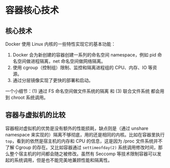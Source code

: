 # 容器核心技术

## 核心技术

Docker 使用 Linux 内核的一些特性实现它的基本功能：

1. Docker 会为新创建的容器创建一系列的命名空间 namespace，例如 pid 命名空间做进程隔离，net 命名空间做网络隔离。
2. 使用 cgroup（控制组）限制、监控和隔离进程组的 CPU、内存、IO 等资源。
3. 通过分层镜像实现了更快的部署和启动。

一个小细节：(1) 通过 FS 命名空间做文件系统的隔离 和 (3) 联合文件系统 都会用到 chroot 系统调用。

## 容器与虚拟机的比较

容器相对虚拟机的优势是没有额外的性能损耗，缺点则是（通过 unshare namespace 来实现的）隔离不够彻底，用的还是相同的内核。比如在容器里执行 `top`，看到的依然是宿主机的内存和 CPU 的信息，这是因为 /proc 文件系统并不了解 Cgroup 的存在。又比如容器通过 `settimeofday(2)` 系统调用修改时间，那么整个宿主机的时间都会随之被修改。虽然有 Seccomp 等技术限制容器可以发起的系统调用，但是也不能完美地兼顾性能和隔离性。
